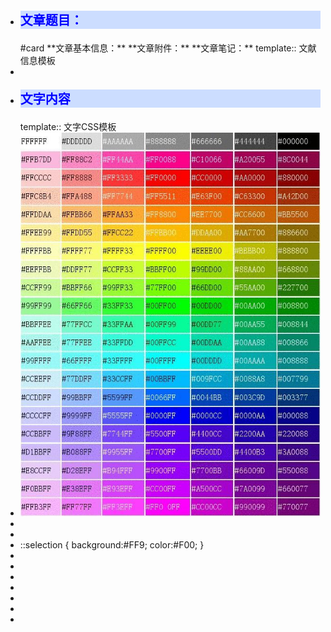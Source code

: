 - <p style="
  font-family:微软雅黑;
  color:blue;
  font-weight:bold;
  font-size:20px;
  background:#CCDDFF";
  >文章题目：</p> #card
  **文章基本信息：**
  **文章附件：**
  **文章笔记：**
  template:: 文献信息模板
-
- <p style="
  font-family:微软雅黑;
  color:blue;
  font-weight:bold;
  font-size:20px;
  background:#CCDDFF";
  >文字内容</p>
  template:: 文字CSS模板
- ![image.png](../assets/image_1645783063454_0.png)
-
-
- ::selection {
  background:#FF9; 
  color:#F00;
  }
-
-
-
-
-
-
-